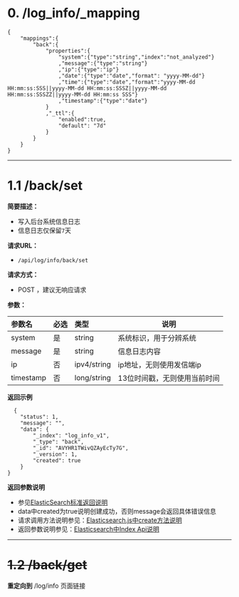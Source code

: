 # 0. /log_info/_mapping
```
{
    "mappings":{
        "back":{
            "properties":{
                "system":{"type":"string","index":"not_analyzed"}
                ,"message":{"type":"string"}
                ,"ip":{"type":"ip"}
                ,"date":{"type":"date","format": "yyyy-MM-dd"}
                ,"time":{"type":"date","format":"yyyy-MM-dd HH:mm:ss:SSS||yyyy-MM-dd HH:mm:ss:SSSZ||yyyy-MM-dd HH:mm:ss:SSSZZ||yyyy-MM-dd HH:mm:ss SSS"}
                ,"timestamp":{"type":"date"}
            }
            ,"_ttl":{
                "enabled":true,
                "default": "7d"
            }
        }
    }
}
```
***

# 1.1 /back/set

**简要描述：** 

- 写入后台系统信息日志
- 信息日志仅保留`7`天

**请求URL：** 
- ` /api/log/info/back/set `
  
**请求方式：**
- POST ，建议无响应请求

**参数：** 

|参数名|必选|类型|说明|
|:----|:---|:-----|-----|
|system |是|string|系统标识，用于分辨系统|
|message|是|string|信息日志内容|
|ip|否|ipv4/string |ip地址，无则使用发信端ip|
|timestamp|否|long/string |13位时间戳，无则使用当前时间|

 **返回示例**

``` 
  {
    "status": 1,
    "message": "",
    "data": {
        "_index": "log_info_v1",
        "_type": "back",
        "_id": "AVYHR1TWivQZAyEcTy7G",
        "_version": 1,
        "created": true
    }
}
```

 **返回参数说明** 

- 参见[ElasticSearch标准返回说明](../../README.md#elasticsearch-response)
- data中created为true说明创建成功，否则message会返回具体错误信息
- 请求调用方法说明参见：[Elasticsearch.js中create方法说明](https://www.elastic.co/guide/en/elasticsearch/client/javascript-api/current/api-reference.html#api-create)
- 返回参数说明参见：[Elasticsearch中Index Api说明](https://www.elastic.co/guide/en/elasticsearch/reference/2.3/docs-index_.html)

***

# ~~1.2 /back/get~~

**重定向到** /log/info 页面链接 

